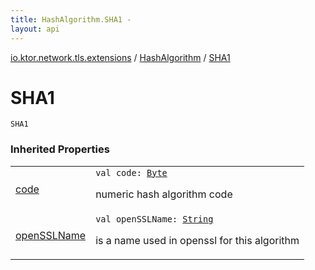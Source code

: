 ```yaml
---
title: HashAlgorithm.SHA1 - 
layout: api
---
```


<div class='api-docs-breadcrumbs'><a href="../index.html">io.ktor.network.tls.extensions</a> / <a href="index.html">HashAlgorithm</a> / <a href="./-s-h-a1.html">SHA1</a></div>

# SHA1

<div class="signature"><code><span class="identifier">SHA1</span></code></div>

### Inherited Properties

<table class="api-docs-table">
<tbody>
<tr>
<td markdown="1">

<a href="code.html">code</a>


</td>
<td markdown="1">
<div class="signature"><code><span class="keyword">val </span><span class="identifier">code</span><span class="symbol">: </span><a href="https://kotlinlang.org/api/latest/jvm/stdlib/kotlin/-byte/index.html"><span class="identifier">Byte</span></a></code></div>

numeric hash algorithm code


</td>
</tr>
<tr>
<td markdown="1">

<a href="open-s-s-l-name.html">openSSLName</a>


</td>
<td markdown="1">
<div class="signature"><code><span class="keyword">val </span><span class="identifier">openSSLName</span><span class="symbol">: </span><a href="https://kotlinlang.org/api/latest/jvm/stdlib/kotlin/-string/index.html"><span class="identifier">String</span></a></code></div>

is a name used in openssl for this algorithm


</td>
</tr>
</tbody>
</table>
